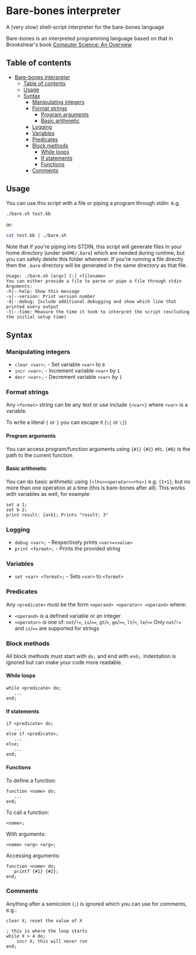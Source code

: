 # Bare-bones interpreter
A (very slow) shell-script interpreter for the bare-bones language

Bare-bones is an interpreted programming language based on that in Brookshear's book [Computer Science: An Overview](https://books.google.co.uk/books/about/Computer_Science.html?id=bVctyQEACAAJ&source=kp_book_description&redir_esc=y)

## Table of contents
- [Bare-bones interpreter](#bare-bones-interpreter)
  - [Table of contents](#table-of-contents)
  - [Usage](#usage)
  - [Syntax](#syntax)
    - [Manipulating integers](#manipulating-integers)
    - [Format strings](#format-strings)
      - [Program arguments](#program-arguments)
      - [Basic arithmetic](#basic-arithmetic)
    - [Logging](#logging)
    - [Variables](#variables)
    - [Predicates](#predicates)
    - [Block methods](#block-methods)
      - [While loops](#while-loops)
      - [If statements](#if-statements)
      - [Functions](#functions)
    - [Comments](#comments)

## Usage
You can use this script with a file or piping a program through stdin:
e.g.
```sh
./bare.sh test.bb
```

or:
```sh
cat test.bb | ./bare.sh
```

Note that if you're piping into STDIN, this script will generate files in your home directory (under `$HOME/.bare`) which are needed during runtime, but you can safely delete this folder whenever. If you're running a file directly then the `.bare` directory will be generated in the same directory as that file.

```
Usage: ./bare.sh [args] [:] <filename>
You can either provide a file to parse or pipe a file through stdin
Arguments:
-h|--help: Show this message
-v|--version: Print version number
-d|--debug: Include additional debugging and show which line that printed every output
-t|--time: Measure the time it took to interpret the script (excluding the initial setup time)
```

## Syntax
### Manipulating integers
- `clear <var>;` - Set variable `<var>` to `0`
- `incr <var>;` - Increment variable `<var>` by `1`
- `decr <var>;` - Decrement variable `<var>` by `1`

### Format strings
Any `<format>` string can be any text or use include `{<var>}` where `<var>` is a variable.

To write a literal `{` or `}` you can escape it (`\{` or `\}`)

#### Program arguments
You can access program/function arguments using `{#1}` `{#2}` etc. `{#0}` is the path to the current function

#### Basic arithmetic
You can do basic arithmetic using `{<lhs><operator><rhs>}` e.g. `{1+1}`; but no more than one operation at a time (this is bare-bones after all). This works with variables as well, for example:
```
set a 1;
set b 2;
print result: {a+b}; Prints "result: 3"
```

### Logging
- `debug <var>;` - Respectively prints `<var>=<value>`
- `print <format>;` - Prints the provided string

### Variables
- `set <var> <format>;` - Sets `<var>` to `<format>`

### Predicates
Any `<predicate>` must be the form `<operand> <operator> <operand>` where:
- `<operand>` is a defined variable or an integer
- `<operator>` is one of: `not`/`!=`, `is`/`==`, `gt`/`>`, `ge`/`>=`, `lt`/`<`, `le`/`<=`
Only `not`/`!=` and `is`/`==` are supported for strings

### Block methods
All block methods must start with `do;` and end with `end;`. Indentation is ignored but can make your code more readable.

#### While loops
```
while <predicate> do;
   ... 
end;
```

#### If statements
```
if <predicate> do;
   ...
else if <predicate>;
   ...
else;
   ...
end;
```

#### Functions
To define a function:
```
function <name> do;
   ...
end;
```
To call a function:
```
<name>;
```
With arguments:
```
<name> <arg> <arg>;
```
Accessing arguments:
```
function <name> do;
   printf {#1} {#2};
end;
```

### Comments

Anything after a semicolon (`;`) is ignored which you can use for comments, e.g.:
```
clear X; reset the value of X

; this is where the loop starts
while X > 4 do;
    incr X; this will never run
end;
```
